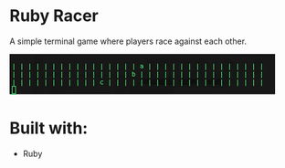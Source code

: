 # Ruby Racer
A simple terminal game where players race against each other.

<img src="img/racer.gif">

# Built with:
- Ruby
